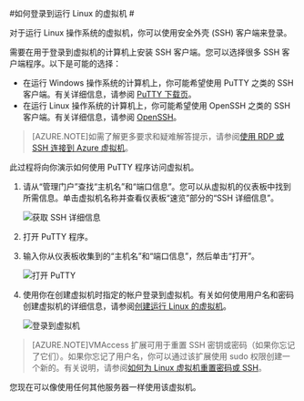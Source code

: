 <properties
	pageTitle="在 Azure 中登录到运行 Linux 的虚拟机"
	description="了解如何使用安全外壳 (SSH) 客户端登录到运行 Linux 的 Azure 虚拟机。"
	services="virtual-machines"
	documentationCenter=""
	authors="squillace"
	manager="timlt"
	editor=""/>

<tags
	ms.service="virtual-machines"
	ms.date="03/16/2015"
	wacn.date=""/>




#如何登录到运行 Linux 的虚拟机 #

对于运行 Linux 操作系统的虚拟机，你可以使用安全外壳 (SSH) 客户端来登录。

需要在用于登录到虚拟机的计算机上安装 SSH 客户端。您可以选择很多 SSH 客户端程序。以下是可能的选择：

- 在运行 Windows 操作系统的计算机上，你可能希望使用 PuTTY 之类的 SSH 客户端。有关详细信息，请参阅 [PuTTY 下载页](http://www.chiark.greenend.org.uk/~sgtatham/putty/download.html)。
- 在运行 Linux 操作系统的计算机上，你可能希望使用 OpenSSH 之类的 SSH 客户端。有关详细信息，请参阅 [OpenSSH](http://www.openssh.org/)。

>[AZURE.NOTE]如需了解更多要求和疑难解答提示，请参阅[使用 RDP 或 SSH 连接到 Azure 虚拟机](http://go.microsoft.com/fwlink/p/?LinkId=398294)。

此过程将向你演示如何使用 PuTTY 程序访问虚拟机。

1. 请从“管理门户”查找“主机名”和“端口信息”。[](http://manage.windowsazure.cn)您可以从虚拟机的仪表板中找到所需信息。单击虚拟机名称并查看仪表板“速览”部分的“SSH 详细信息”。

	![获取 SSH 详细信息](./media/virtual-machines-linux-how-to-log-on/sshdetails.png)

2. 打开 PuTTY 程序。

3. 输入你从仪表板收集到的“主机名”和“端口信息”，然后单击“打开”。

	![打开 PuTTY](./media/virtual-machines-linux-how-to-log-on/putty.png)

4. 使用你在创建虚拟机时指定的帐户登录到虚拟机。有关如何使用用户名和密码创建虚拟机的详细信息，请参阅[创建运行 Linux 的虚拟机](/documentation/articles/virtual-machines-linux-tutorial)。

	![登录到虚拟机](./media/virtual-machines-linux-how-to-log-on/sshlogin.png)

>[AZURE.NOTE]VMAccess 扩展可用于重置 SSH 密钥或密码（如果你忘记了它们）。如果你忘记了用户名，你可以通过该扩展使用 sudo 权限创建一个新的。有关说明，请参阅[如何为 Linux 虚拟机重置密码或 SSH]。

您现在可以像使用任何其他服务器一样使用该虚拟机。

<!-- LINKS -->
[如何为 Linux 虚拟机重置密码或 SSH]: http://go.microsoft.com/fwlink/p/?LinkId=512138

<!---HONumber=70-->